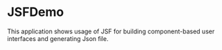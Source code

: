 # JSFDemo
This application shows usage of JSF for building component-based user interfaces and generating Json file.
